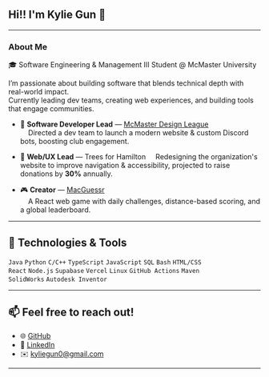 ## Hi!! I'm Kylie Gun 👋

---

### About Me

🎓 Software Engineering & Management III Student @ McMaster University  

I’m passionate about building software that blends technical depth with real-world impact.  
Currently leading dev teams, creating web experiences, and building tools that engage communities.  

- 🚀 **Software Developer Lead** — [McMaster Design League](https://github.com/MDL-Codes/CADdie)  
  &nbsp;&nbsp;&nbsp;&nbsp;Directed a dev team to launch a modern website & custom Discord bots, boosting club engagement.  

- 🌱 **Web/UX Lead** — Trees for Hamilton
  &nbsp;&nbsp;&nbsp;&nbsp;Redesigning the organization's website to improve navigation & accessibility, projected to raise donations by **30%** annually.

- 🎮 **Creator** — [MacGuessr](https://macguessr.com)  
  &nbsp;&nbsp;&nbsp;&nbsp;A React web game with daily challenges, distance-based scoring, and a global leaderboard.  


---

## 🔧 Technologies & Tools

`Java` `Python` `C/C++` `TypeScript` `JavaScript` `SQL` `Bash` `HTML/CSS`  
`React` `Node.js` `Supabase` `Vercel` `Linux` `GitHub Actions` `Maven`  
`SolidWorks` `Autodesk Inventor`

---

## 📫 Feel free to reach out!

- 🌐 [GitHub](https://github.com/kyliegun)  
- 💼 [LinkedIn](https://linkedin.com/in/kylie-gun/)  
- ✉️ kyliegun0@gmail.com  

---
